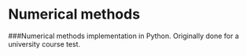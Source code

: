 # Numerical methods 

###Numerical methods implementation in Python. Originally done for a university course test.


